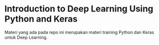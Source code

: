 # Introduction to Deep Learning Using Python and Keras

Materi yang ada pada repo ini merupakan materi training Python dan Keras untuk Deep Learning. 


